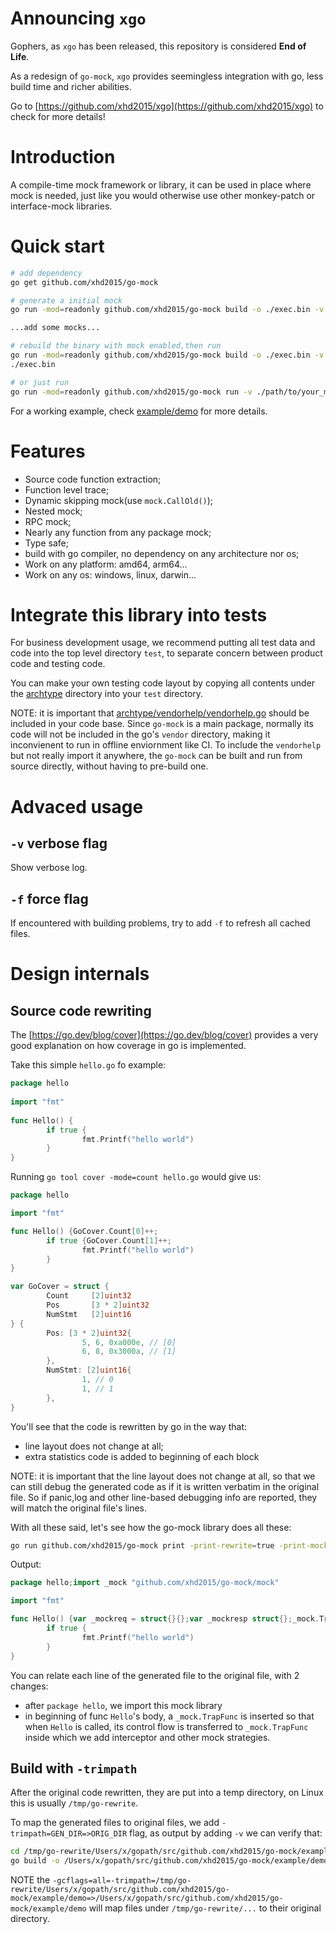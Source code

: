 # Announcing `xgo`
Gophers, as `xgo` has been released, this repository is considered **End of Life**.

As a redesign of `go-mock`, `xgo` provides seemingless integration with go, less build time and richer abilities.

Go to [https://github.com/xhd2015/xgo](https://github.com/xhd2015/xgo) to check for more details!

# Introduction
A compile-time mock framework or library, it can be used in place where mock is needed, just like you would otherwise use other monkey-patch or interface-mock libraries.

# Quick start
```bash
# add dependency
go get github.com/xhd2015/go-mock

# generate a initial mock
go run -mod=readonly github.com/xhd2015/go-mock build -o ./exec.bin -v ./path/to/your_main_package

...add some mocks...

# rebuild the binary with mock enabled,then run
go run -mod=readonly github.com/xhd2015/go-mock build -o ./exec.bin -v ./path/to/your_main_package
./exec.bin

# or just run
go run -mod=readonly github.com/xhd2015/go-mock run -v ./path/to/your_main_package
```

For a working example, check [example/demo](./example/demo) for more details.

# Features
- Source code function extraction;
- Function level trace;
- Dynamic skipping mock(use `mock.CallOld()`);
- Nested mock;
- RPC mock;
- Nearly any function from any package mock;
- Type safe;
- build with go compiler, no dependency on any architecture nor os;
- Work on any platform: amd64, arm64...
- Work on any os: windows, linux, darwin...

# Integrate this library into tests
For business development usage, we recommend putting all test data and code into the top level directory `test`, to separate concern between product code and testing code.

You can make your own testing code layout by copying all contents under the [archtype](./archtype/) directory into your `test` directory. 

NOTE: it is important that [archtype/vendorhelp/vendorhelp.go](./archtype/vendorhelp/vendorhelp.go) should be included in your code base. Since `go-mock` is a main package, normally its code will not be included in the go's `vendor` directory, making it inconvienent to run in offline enviornment like CI. To include the `vendorhelp` but not really import it anywhere, the `go-mock` can be built and run from source directly, without having to pre-build one.

# Advaced usage
## `-v` verbose flag
Show verbose log.

## `-f` force flag
If encountered with building problems, try to add `-f` to refresh all cached files.

# Design internals
## Source code rewriting
The [https://go.dev/blog/cover](https://go.dev/blog/cover) provides a very good explanation on how coverage in go is implemented.

Take this simple `hello.go` fo example:
```go
package hello
 
import "fmt"
 
func Hello() {
        if true {
                fmt.Printf("hello world")
        }
}
```

Running `go tool cover -mode=count hello.go` would give us:
```go
package hello

import "fmt"

func Hello() {GoCover.Count[0]++;
        if true {GoCover.Count[1]++;
                fmt.Printf("hello world")
        }
}

var GoCover = struct {
        Count     [2]uint32
        Pos       [3 * 2]uint32
        NumStmt   [2]uint16
} {
        Pos: [3 * 2]uint32{
                5, 6, 0xa000e, // [0]
                6, 8, 0x3000a, // [1]
        },
        NumStmt: [2]uint16{
                1, // 0
                1, // 1
        },
}
```

You'll see that the code is rewritten by go in the way that:
- line layout does not change at all;
- extra statistics code is added to beginning of each block

NOTE: it is important that the line layout does not change at all, so that we can still debug the generated code as if it is written verbatim in the original file. So if panic,log and other line-based debugging info are reported, they will match the original file's lines.

With all these said, let's see how the go-mock library does all these:
```bash
go run github.com/xhd2015/go-mock print -print-rewrite=true -print-mock=false ./hello.go 
```

Output:
```go
package hello;import _mock "github.com/xhd2015/go-mock/mock"

import "fmt"

func Hello() {var _mockreq = struct{}{};var _mockresp struct{};_mock.TrapFunc(nil,&_mock.StubInfo{PkgName:"github.com/xhd2015/go-mock/tmp",Owner:"",OwnerPtr:false,Name:"Hello"}, nil, &_mockreq, &_mockresp,_mockHello,false,false,false);}; func _mockHello(){
        if true {
                fmt.Printf("hello world")
        }
}
```

You can relate each line of the generated file to the original file, with 2 changes:
- after `package hello`, we import this mock library
- in beginning of func `Hello`'s body, a `_mock.TrapFunc` is inserted so that when `Hello` is called, its control flow is transferred to `_mock.TrapFunc` inside which we add interceptor and other mock strategies.

## Build with `-trimpath`
After the original code rewritten, they are put into a temp directory, on Linux this is usually `/tmp/go-rewrite`.

To map the generated files to original files, we add `-trimpath=GEN_DIR=>ORIG_DIR` flag, as output by adding `-v` we can verify that:
```bash
cd /tmp/go-rewrite/Users/x/gopath/src/github.com/xhd2015/go-mock/example/demo
go build -o /Users/x/gopath/src/github.com/xhd2015/go-mock/example/demo/exec.bin '-gcflags=all=-trimpath=/tmp/go-rewrite/Users/x/gopath/src/github.com/xhd2015/go-mock/example/demo=>/Users/x/gopath/src/github.com/xhd2015/go-mock/example/demo' ./
```

NOTE the `-gcflags=all=-trimpath=/tmp/go-rewrite/Users/x/gopath/src/github.com/xhd2015/go-mock/example/demo=>/Users/x/gopath/src/github.com/xhd2015/go-mock/example/demo` will map files under `/tmp/go-rewrite/...` to their original directory.
